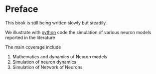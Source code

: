 #  Preface

This book is still being written slowly but steadily.

We illustrate with [python](https://www.python.org) code the simulation of various neuron models reported in the literature


The main coverage include

1. Mathematics and dynamics of Neuron models
2. Simulation of neuron dynamics
3. Simulation of Network of Neurons 


```{tableofcontents}
```
